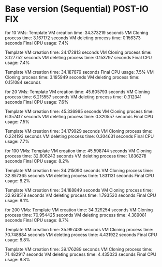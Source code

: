 # Base version (Sequential) POST-IO FIX

for 10 VMs:
Template VM creation time: 34.373219 seconds
VM Cloning process time: 3.167172 seconds
VM deleting process time: 0.156373 seconds
Final CPU usage: 7.4%

Template VM creation time: 34.172813 seconds
VM Cloning process time: 3.127752 seconds
VM deleting process time: 0.153797 seconds
Final CPU usage: 7.4%

Template VM creation time: 34.187679 seconds
Final CPU usage: 7.5%
VM Cloning process time: 3.195949 seconds
VM deleting process time: 0.151084 seconds


for 20 VMs:
Template VM creation time: 45.605793 seconds
VM Cloning process time: 6.215557 seconds
VM deleting process time: 0.312341 seconds
Final CPU usage: 7.6%

Template VM creation time: 45.336995 seconds
VM Cloning process time: 6.357417 seconds
VM deleting process time: 0.320557 seconds
Final CPU usage: 7.5%

Template VM creation time: 34.179929 seconds
VM Cloning process time: 6.224193 seconds
VM deleting process time: 0.304631 seconds
Final CPU usage: 7.7%

for 100 VMs:
Template VM creation time: 45.598744 seconds
VM Cloning process time: 32.806243 seconds
VM deleting process time: 1.836278 seconds
Final CPU usage: 8.2%


Template VM creation time: 34.215090 seconds
VM Cloning process time: 32.857365 seconds
VM deleting process time: 1.831131 seconds
Final CPU usage: 8.2%

Template VM creation time: 34.188849 seconds
VM Cloning process time: 32.928519 seconds
VM deleting process time: 1.793530 seconds
Final CPU usage: 8.1%


for 200 VMs:
Template VM creation time: 34.329254 seconds
VM Cloning process time: 70.954425 seconds
VM deleting process time: 4.389081 seconds
Final CPU usage: 8.7%

Template VM creation time: 35.997439 seconds
VM Cloning process time: 70.748884 seconds
VM deleting process time: 4.431922 seconds
Final CPU usage: 8.8%

Template VM creation time: 39.176289 seconds
VM Cloning process time: 71.482917 seconds
VM deleting process time: 4.435023 seconds
Final CPU usage: 8.8%